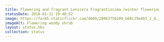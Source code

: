 ```yaml
---
title: Flowering and fragrant Lonicera fragrantissima (winter flowering honeysuckle) in Cardigan, ID by @loujnicholls 🙂 #thatwinterspringthing 
statusDate: 2018-01-31 19:40:52
image: https://farm5.staticflickr.com/4609/28063756109_b68c29e4b5_z_d.jpg
imageAlt: Flowering woody shrub
layout: status.hbs
collection: status
---
```

